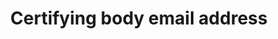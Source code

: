 ---
title: 'Certifying body email address'
field: 'is.certifyingBody.email'
slug: 'is-certifyingbody-email'
description: 'Email address of an organization'
required: False
module: 'Assurance'
cluster: 'Certification'
policy: 'Free value. Single value only.'
layout: 'home'
---